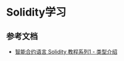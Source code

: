 # Solidity学习

## 参考文档

 - [智能合约语言 Solidity 教程系列1 - 类型介绍](https://learnblockchain.cn/2017/12/05/solidity1/)